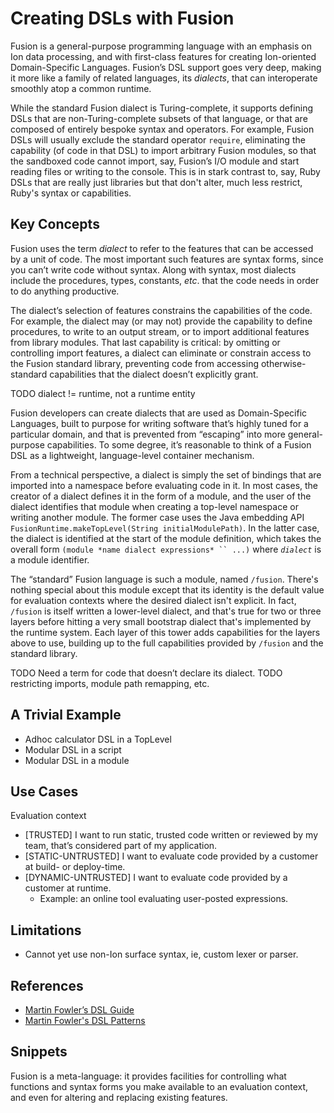 # Creating DSLs with Fusion

Fusion is a general-purpose programming language with an emphasis on Ion data processing, and with
first-class features for creating Ion-oriented Domain-Specific Languages.
Fusion’s DSL support goes very deep, making it more like a family of related languages, its
*dialects*, that can interoperate smoothly atop a common runtime.

While the standard Fusion dialect is Turing-complete, it supports defining DSLs that are
non-Turing-complete subsets of that language, or that are composed of entirely bespoke syntax and
operators.
For example, Fusion DSLs will usually exclude the standard operator `require`, eliminating the
capability (of code in that DSL) to import arbitrary Fusion modules, so that the sandboxed code
cannot import, say, Fusion’s I/O module and start reading files or writing to the console.
This is in stark contrast to, say, Ruby DSLs that are really just libraries but that don't alter,
much less restrict, Ruby's syntax or capabilities.

## Key Concepts

Fusion uses the term *dialect* to refer to the features that can be accessed by a unit of code.
The most important such features are syntax forms, since you can’t write code without syntax.
Along with syntax, most dialects include the procedures, types, constants, *etc*. that the code
needs in order to do anything productive.

The dialect’s selection of features constrains the capabilities of the code.
For example, the dialect may (or may not) provide the capability to define procedures, to write to
an output stream, or to import additional features from library modules.
That last capability is critical: by omitting or controlling import features, a dialect can
eliminate or constrain access to the Fusion standard library, preventing code from accessing
otherwise-standard capabilities that the dialect doesn’t explicitly grant.

TODO dialect != runtime, not a runtime entity

Fusion developers can create dialects that are used as Domain-Specific Languages, built to purpose
for writing software that’s highly tuned for a particular domain, and that is prevented from
“escaping” into more general-purpose capabilities.
To some degree, it’s reasonable to think of a Fusion DSL as a lightweight, language-level container
mechanism.

From a technical perspective, a dialect is simply the set of bindings that are imported into a
namespace before evaluating code in it.
In most cases, the creator of a dialect defines it in the form of a module, and the user of the
dialect identifies that module when creating a top-level namespace or writing another module.
The former case uses the Java embedding API `FusionRuntime.makeTopLevel(String initialModulePath)`.
In the latter case, the dialect is identified at the start of the module definition, which takes the
overall form `(module *name dialect expressions* `` ...)` where *`dialect`* is a module identifier.

The “standard” Fusion language is such a module, named `/fusion`.
There's nothing special about this module except that its identity is the default value for
evaluation contexts where the desired dialect isn't explicit.
In fact, `/fusion` is itself written a lower-level dialect, and that's true for two or three layers
before hitting a very small bootstrap dialect that's implemented by the runtime system.
Each layer of this tower adds capabilities for the layers above to use, building up to the full
capabilities provided by `/fusion` and the standard library.

TODO Need a term for code that doesn’t declare its dialect.
TODO restricting imports, module path remapping, etc.

## A Trivial Example

* Adhoc calculator DSL in a TopLevel
* Modular DSL in a script
* Modular DSL in a module

## Use Cases

Evaluation context

* [TRUSTED] I want to run static, trusted code written or reviewed by my team, that’s considered
  part of my application.
* [STATIC-UNTRUSTED] I want to evaluate code provided by a customer at build- or deploy-time.
* [DYNAMIC-UNTRUSTED] I want to evaluate code provided by a customer at runtime.
    * Example: an online tool evaluating user-posted expressions.

## Limitations

* Cannot yet use non-Ion surface syntax, ie, custom lexer or parser.

## References

* [Martin Fowler’s DSL Guide](https://www.martinfowler.com/dsl.html)
* [Martin Fowler's DSL Patterns](https://www.martinfowler.com/dslCatalog/)

## Snippets

Fusion is a meta-language: it provides facilities for controlling what functions and syntax forms
you make available
to an evaluation context, and even for altering and replacing existing features.
